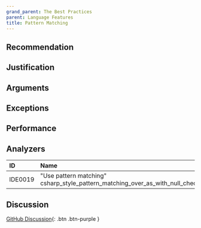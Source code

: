 ```yaml
---
grand_parent: The Best Practices
parent: Language Features
title: Pattern Matching
---
```


## Recommendation

## Justification

## Arguments

## Exceptions

## Performance

## Analyzers

| ID | Name | Value
|:-|:-|:-|
| IDE0019 | "Use pattern matching"<br>csharp_style_pattern_matching_over_as_with_null_check | |

## Discussion

[GitHub Discussion](){: .btn .btn-purple }